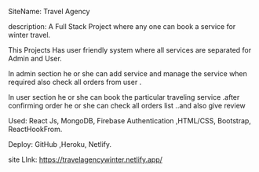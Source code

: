 SiteName: Travel Agency

description:
A Full Stack Project where any one can book a service for winter
travel.

This Projects Has user friendly system where all services are
separated for Admin and User.

In admin section he or she can add service and manage the service when required
also check all orders from user .

In user section he or she can book the particular traveling service .after confirming order he or she can check all orders list ..and also give review

Used: React Js, MongoDB, Firebase Authentication ,HTML/CSS,
Bootstrap, ReactHookFrom.

Deploy: GitHub ,Heroku, Netlify.


site LInk: https://travelagencywinter.netlify.app/


